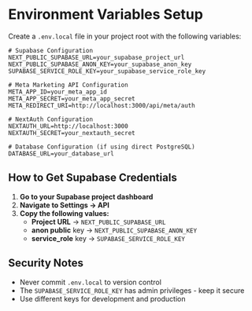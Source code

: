 # Environment Variables Setup

Create a `.env.local` file in your project root with the following variables:

```env
# Supabase Configuration
NEXT_PUBLIC_SUPABASE_URL=your_supabase_project_url
NEXT_PUBLIC_SUPABASE_ANON_KEY=your_supabase_anon_key
SUPABASE_SERVICE_ROLE_KEY=your_supabase_service_role_key

# Meta Marketing API Configuration
META_APP_ID=your_meta_app_id
META_APP_SECRET=your_meta_app_secret
META_REDIRECT_URI=http://localhost:3000/api/meta/auth

# NextAuth Configuration
NEXTAUTH_URL=http://localhost:3000
NEXTAUTH_SECRET=your_nextauth_secret

# Database Configuration (if using direct PostgreSQL)
DATABASE_URL=your_database_url
```

## How to Get Supabase Credentials

1. **Go to your Supabase project dashboard**
2. **Navigate to Settings → API**
3. **Copy the following values:**
   - **Project URL** → `NEXT_PUBLIC_SUPABASE_URL`
   - **anon public** key → `NEXT_PUBLIC_SUPABASE_ANON_KEY`
   - **service_role** key → `SUPABASE_SERVICE_ROLE_KEY`

## Security Notes

- Never commit `.env.local` to version control
- The `SUPABASE_SERVICE_ROLE_KEY` has admin privileges - keep it secure
- Use different keys for development and production

